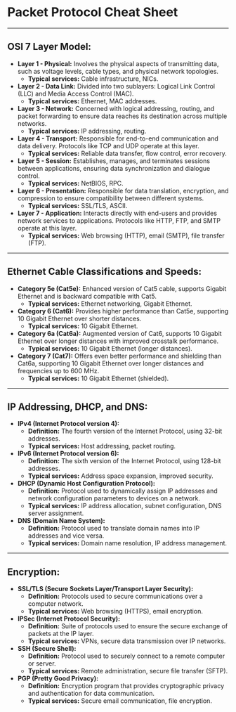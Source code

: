 # Packet Protocol Cheat Sheet

----

## OSI 7 Layer Model:
- **Layer 1 - Physical:** Involves the physical aspects of transmitting data, such as voltage levels, cable types, and physical network topologies.  
  - **Typical services:** Cable infrastructure, NICs.
- **Layer 2 - Data Link:** Divided into two sublayers: Logical Link Control (LLC) and Media Access Control (MAC).  
  - **Typical services:** Ethernet, MAC addresses.
- **Layer 3 - Network:** Concerned with logical addressing, routing, and packet forwarding to ensure data reaches its destination across multiple networks.  
  - **Typical services:** IP addressing, routing.
- **Layer 4 - Transport:** Responsible for end-to-end communication and data delivery. Protocols like TCP and UDP operate at this layer.  
  - **Typical services:** Reliable data transfer, flow control, error recovery.
- **Layer 5 - Session:** Establishes, manages, and terminates sessions between applications, ensuring data synchronization and dialogue control.  
  - **Typical services:** NetBIOS, RPC.
- **Layer 6 - Presentation:** Responsible for data translation, encryption, and compression to ensure compatibility between different systems.  
  - **Typical services:** SSL/TLS, ASCII.
- **Layer 7 - Application:** Interacts directly with end-users and provides network services to applications. Protocols like HTTP, FTP, and SMTP operate at this layer.  
  - **Typical services:** Web browsing (HTTP), email (SMTP), file transfer (FTP).

----

## Ethernet Cable Classifications and Speeds:
- **Category 5e (Cat5e):** Enhanced version of Cat5 cable, supports Gigabit Ethernet and is backward compatible with Cat5.  
  - **Typical services:** Ethernet networking, Gigabit Ethernet.
- **Category 6 (Cat6):** Provides higher performance than Cat5e, supporting 10 Gigabit Ethernet over shorter distances.  
  - **Typical services:** 10 Gigabit Ethernet.
- **Category 6a (Cat6a):** Augmented version of Cat6, supports 10 Gigabit Ethernet over longer distances with improved crosstalk performance.  
  - **Typical services:** 10 Gigabit Ethernet (longer distances).
- **Category 7 (Cat7):** Offers even better performance and shielding than Cat6a, supporting 10 Gigabit Ethernet over longer distances and frequencies up to 600 MHz.  
  - **Typical services:** 10 Gigabit Ethernet (shielded).

----

## IP Addressing, DHCP, and DNS:
- **IPv4 (Internet Protocol version 4):** 
  - **Definition:** The fourth version of the Internet Protocol, using 32-bit addresses.
  - **Typical services:** Host addressing, packet routing.
- **IPv6 (Internet Protocol version 6):** 
  - **Definition:** The sixth version of the Internet Protocol, using 128-bit addresses.
  - **Typical services:** Address space expansion, improved security.
- **DHCP (Dynamic Host Configuration Protocol):**
  - **Definition:** Protocol used to dynamically assign IP addresses and network configuration parameters to devices on a network.
  - **Typical services:** IP address allocation, subnet configuration, DNS server assignment.
- **DNS (Domain Name System):**
  - **Definition:** Protocol used to translate domain names into IP addresses and vice versa.
  - **Typical services:** Domain name resolution, IP address management.

----

## Encryption:
- **SSL/TLS (Secure Sockets Layer/Transport Layer Security):** 
  - **Definition:** Protocols used to secure communications over a computer network.
  - **Typical services:** Web browsing (HTTPS), email encryption.
- **IPSec (Internet Protocol Security):**
  - **Definition:** Suite of protocols used to ensure the secure exchange of packets at the IP layer.
  - **Typical services:** VPNs, secure data transmission over IP networks.
- **SSH (Secure Shell):**
  - **Definition:** Protocol used to securely connect to a remote computer or server.
  - **Typical services:** Remote administration, secure file transfer (SFTP).
- **PGP (Pretty Good Privacy):**
  - **Definition:** Encryption program that provides cryptographic privacy and authentication for data communication.
  - **Typical services:** Secure email communication, file encryption.
